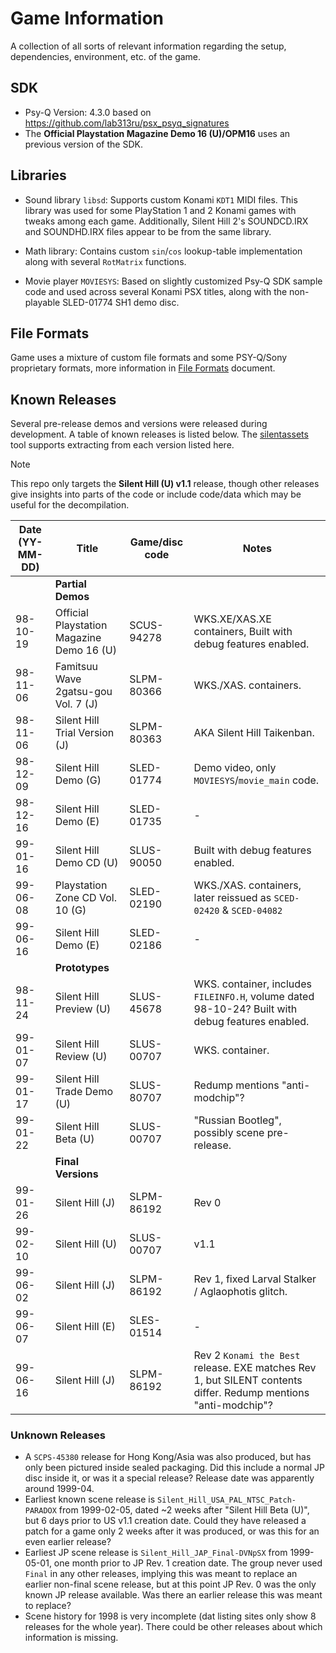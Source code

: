 # Game Information
A collection of all sorts of relevant information regarding the setup, dependencies, environment, etc. of the game.

## SDK

- Psy-Q Version: 4.3.0 based on https://github.com/lab313ru/psx_psyq_signatures
- The **Official Playstation Magazine Demo 16 (U)/OPM16** uses an previous version of the SDK.

## Libraries

- Sound library `libsd`: Supports custom Konami `KDT1` MIDI files. This library was used for some PlayStation 1 and 2 Konami games with tweaks among each game. Additionally, Silent Hill 2's SOUNDCD.IRX and SOUNDHD.IRX files appear to be from the same library.

- Math library: Contains custom `sin`/`cos` lookup-table implementation along with several `RotMatrix` functions.

- Movie player `MOVIESYS`: Based on slightly customized Psy-Q SDK sample code and used across several Konami PSX titles, along with the non-playable SLED-01774 SH1 demo disc.

## File Formats

Game uses a mixture of custom file formats and some PSY-Q/Sony proprietary formats, more information in [File Formats](/docs/File%20Formats.md) document.

## Known Releases

Several pre-release demos and versions were released during development. A table of known releases is listed below. The [silentassets](/tools/silentassets/extract.py) tool supports extracting from each version listed here.

> [!NOTE]  
> This repo only targets the **Silent Hill (U) v1.1** release, though other releases give insights into parts of the code or include code/data which may be useful for the decompilation.

| Date (YY-MM-DD) | Title | Game/disc code | Notes |
|-|-|-|-|
|  | **Partial Demos** |  |  |
| 98-10-19 | Official Playstation Magazine Demo 16 (U) | SCUS-94278 | WKS.XE/XAS.XE containers, Built with debug features enabled. |
| 98-11-06 | Famitsuu Wave 2gatsu-gou Vol. 7 (J) | SLPM-80366 | WKS./XAS. containers. |
| 98-11-06 | Silent Hill Trial Version (J) | SLPM-80363 | AKA Silent Hill Taikenban. |
| 98-12-09 | Silent Hill Demo (G) | SLED-01774 | Demo video, only `MOVIESYS`/`movie_main` code. |
| 98-12-16 | Silent Hill Demo (E) | SLED-01735 | - |
| 99-01-16 | Silent Hill Demo CD (U) | SLUS-90050 | Built with debug features enabled. |
| 99-06-08 | Playstation Zone CD Vol. 10 (G) | SLED-02190 | WKS./XAS. containers, later reissued as `SCED-02420` & `SCED-04082` |
| 99-06-16 | Silent Hill Demo (E) | SLED-02186 | - |
|  | **Prototypes** |  |  |
| 98-11-24 | Silent Hill Preview (U) | SLUS-45678 | WKS. container, includes `FILEINFO.H`, volume dated 98-10-24? Built with debug features enabled. |
| 99-01-07 | Silent Hill Review (U) | SLUS-00707 | WKS. container. |
| 99-01-17 | Silent Hill Trade Demo (U) | SLUS-80707 | Redump mentions "anti-modchip"? |
| 99-01-22 | Silent Hill Beta (U) | SLUS-00707 | "Russian Bootleg", possibly scene pre-release. |
|  | **Final Versions** |  |  |
| 99-01-26 | Silent Hill (J) | SLPM-86192 | Rev 0 |
| 99-02-10 | Silent Hill (U) | SLUS-00707 | v1.1 |
| 99-06-02 | Silent Hill (J) | SLPM-86192 | Rev 1, fixed Larval Stalker / Aglaophotis glitch. |
| 99-06-07 | Silent Hill (E) | SLES-01514 | - |
| 99-06-16 | Silent Hill (J) | SLPM-86192 | Rev 2 `Konami the Best` release. EXE matches Rev 1, but SILENT contents differ. Redump mentions "anti-modchip"? |

### Unknown Releases

- A `SCPS-45380` release for Hong Kong/Asia was also produced, but has only been pictured inside sealed packaging. Did this include a normal JP disc inside it, or was it a special release? Release date was apparently around 1999-04.
- Earliest known scene release is `Silent_Hill_USA_PAL_NTSC_Patch-PARADOX` from 1999-02-05, dated ~2 weeks after "Silent Hill Beta (U)", but 6 days prior to US v1.1 creation date. Could they have released a patch for a game only 2 weeks after it was produced, or was this for an even earlier release?
- Earliest JP scene release is `Silent_Hill_JAP_Final-DVNpSX` from 1999-05-01, one month prior to JP Rev. 1 creation date. The group never used `Final` in any other releases, implying this was meant to replace an earlier non-final scene release, but at this point JP Rev. 0 was the only known JP release available. Was there an earlier release this was meant to replace?
- Scene history for 1998 is very incomplete (dat listing sites only show 8 releases for the whole year). There could be other releases about which information is missing.

